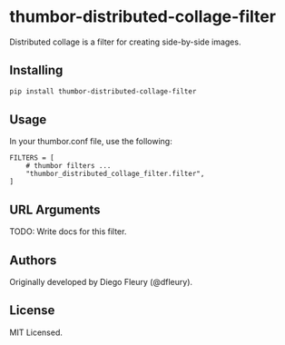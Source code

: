 # thumbor-distributed-collage-filter

Distributed collage is a filter for creating side-by-side images.

## Installing

```bash
pip install thumbor-distributed-collage-filter
```

## Usage

In your thumbor.conf file, use the following:

```python3
FILTERS = [
    # thumbor filters ...
    "thumbor_distributed_collage_filter.filter",
]
```

## URL Arguments

TODO: Write docs for this filter.

## Authors

Originally developed by Diego Fleury (@dfleury).

## License

MIT Licensed.
